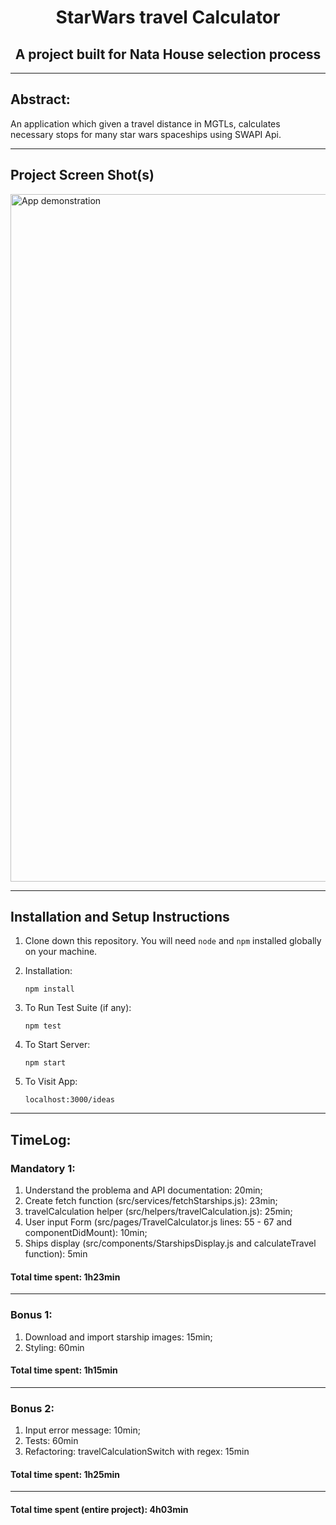 <h1 align="center">StarWars travel Calculator</h1>
<h2 align="center">A project built for Nata House selection process</h2>
<hr />

## Abstract:
An application which given a travel distance in MGTLs, calculates necessary stops for many star wars spaceships using SWAPI Api.

<hr />

## Project Screen Shot(s)

<img src="https://github.com/LeandroParisi/swapi-natahouse-challenge/blob/main/demonstration/StarWars_calculator_demonstration.gif?raw=true" alt="App demonstration" width="1100px" >

<hr />

## Installation and Setup Instructions 

1. Clone down this repository. You will need `node` and `npm` installed globally on your machine.  

2. Installation:

    `npm install`  

3. To Run Test Suite (if any):  

    `npm test`  

4. To Start Server:

    `npm start`  

5. To Visit App:

    `localhost:3000/ideas`  

<hr />

## TimeLog:

### Mandatory 1:
1. Understand the problema and API documentation: 20min;
2. Create fetch function (src/services/fetchStarships.js): 23min;
3. travelCalculation helper (src/helpers/travelCalculation.js): 25min;
4. User input Form (src/pages/TravelCalculator.js lines: 55 - 67 and componentDidMount): 10min;
5. Ships display (src/components/StarshipsDisplay.js and calculateTravel function): 5min

#### Total time spent: 1h23min

<hr />

### Bonus 1:
1. Download and import starship images: 15min;
2. Styling: 60min

#### Total time spent: 1h15min

<hr />

### Bonus 2:
1. Input error message: 10min;
2. Tests: 60min
3. Refactoring: travelCalculationSwitch with regex: 15min

#### Total time spent: 1h25min

<hr />

#### Total time spent (entire project): 4h03min

